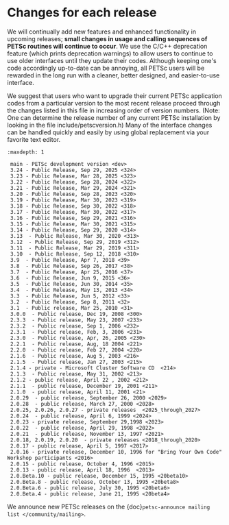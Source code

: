 # Changes for each release

We will continually add new features and enhanced functionality in
upcoming releases; **small changes in usage and calling sequences of
PETSc routines will continue to occur**. We use the C/C++ deprecation
feature (which prints deprecation warnings) to allow users to continue
to use older interfaces until they update their codes. Although keeping one's code
accordingly up-to-date can be annoying, all PETSc users will be
rewarded in the long run with a cleaner, better designed, and
easier-to-use interface.

We suggest that users who want to upgrade their current PETSc
application codes from a particular version to the most recent
release proceed through the changes listed in this file in increasing
order of version numbers. (Note: One can determine the release number
of any current PETSc installation by looking in the file
include/petscversion.h) Many of the interface changes can be handled
quickly and easily by using global replacement via your favorite text
editor.

```{toctree}
:maxdepth: 1

 main - PETSc development version <dev>
 3.24 - Public Release, Sep 29, 2025 <324>
 3.23 - Public Release, Mar 28, 2025 <323>
 3.22 - Public Release, Sep 28, 2024 <322>
 3.21 - Public Release, Mar 29, 2024 <321>
 3.20 - Public Release, Sep 28, 2023 <320>
 3.19 - Public Release, Mar 30, 2023 <319>
 3.18 - Public Release, Sep 30, 2022 <318>
 3.17 - Public Release, Mar 30, 2022 <317>
 3.16 - Public Release, Sep 29, 2021 <316>
 3.15 - Public Release, Mar 30, 2021 <315>
 3.14 - Public Release, Sep 29, 2020 <314>
 3.13  - Public Release, Mar 30, 2020 <313>
 3.12  - Public Release, Sep 29, 2019 <312>
 3.11  - Public Release, Mar 29, 2019 <311>
 3.10  - Public Release, Sep 12, 2018 <310>
 3.9  - Public Release, Apr 7, 2018 <39>
 3.8  - Public Release, Sep 26, 2017 <38>
 3.7  - Public Release, Apr 25, 2016 <37>
 3.6  - Public Release, Jun 9, 2015 <36>
 3.5  - Public Release, Jun 30, 2014 <35>
 3.4  - Public Release, May 13, 2013 <34>
 3.3  - Public Release, Jun 5, 2012 <33>
 3.2  - Public Release, Sep 8, 2011 <32>
 3.1  - Public release, Mar 25, 2010 <31>
 3.0.0  - Public release, Dec 19, 2008 <300>
 2.3.3  - Public release, May 23, 2007 <233>
 2.3.2  - Public release, Sep 1, 2006 <232>
 2.3.1  - Public release, Feb, 3, 2006 <231>
 2.3.0  - Public release, Apr, 26, 2005 <230>
 2.2.1  - Public release, Aug, 18 2004 <221>
 2.2.0  - Public release, Feb 27, 2004 <220>
 2.1.6  - Public release, Aug 5, 2003 <216>
 2.1.5  - Public release, Jan 27, 2003 <215>
 2.1.4 - private - Microsoft Cluster Software CD  <214>
 2.1.3  - Public release, May 31, 2002 <213>
 2.1.2 - public release, April 22 , 2002 <212>
 2.1.1  - public release, December 19, 2001 <211>
 2.1.0  - public release, April 11, 2001 <21>
 2.0.29  - public release, September 26, 2000 <2029>
 2.0.28  - public release, March 27, 2000 <2028>
 2.0.25, 2.0.26, 2.0.27 - private releases  <2025_through_2027>
 2.0.24  - public release, April 6, 1999 <2024>
 2.0.23 - private release, September 29,1998 <2023>
 2.0.22  - public release, April 29, 1998 <2022>
 2.0.21  - public release, November 13, 1997 <2021>
 2.0.18, 2.0.19, 2.0.20  - private releases <2018_through_2020>
 2.0.17 - public release, April 5, 1997 <2017>
 2.0.16 - private release, December 10, 1996 for "Bring Your Own Code" Workshop participants <2016>
 2.0.15 - public release, October 4, 1996 <2015>
 2.0.13 - public release, April 18, 1996  <2013>
 2.0.Beta.10 - public release, December 15, 1995 <20beta10>
 2.0.Beta.8 - public release, October 13, 1995 <20beta8>
 2.0.Beta.6 - public release, July 30, 1995 <20beta6>
 2.0.Beta.4 - public release, June 21, 1995 <20beta4>
```

We announce new PETSc releases on the
{doc}`petsc-announce mailing list </community/mailing>`.
